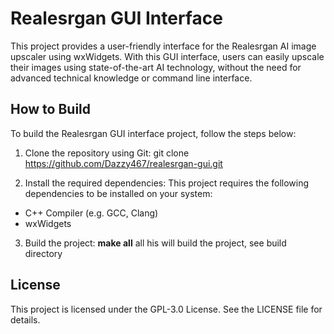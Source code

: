 # Realesrgan GUI Interface

This project provides a user-friendly interface for the Realesrgan AI image upscaler using wxWidgets. With this GUI interface, users can easily upscale their images using state-of-the-art AI technology, without the need for advanced technical knowledge or command line interface.

## How to Build

To build the Realesrgan GUI interface project, follow the steps below:

1. Clone the repository using Git:
git clone https://github.com/Dazzy467/realesrgan-gui.git

2. Install the required dependencies:
This project requires the following dependencies to be installed on your system:

* C++ Compiler (e.g. GCC, Clang)
* wxWidgets

3. Build the project:
**make all** all his will build the project, see build directory

## License

This project is licensed under the GPL-3.0 License. See the LICENSE file for details.
